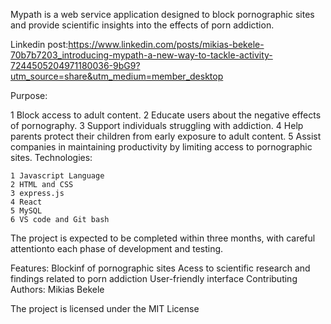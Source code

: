Mypath is a web service application designed to block pornographic sites and provide scientific insights into the effects of porn addiction.

Linkedin post:https://www.linkedin.com/posts/mikias-bekele-70b7b7203_introducing-mypath-a-new-way-to-tackle-activity-7244505204971180036-9bG9?utm_source=share&utm_medium=member_desktop

Purpose: 

   1 Block access to adult content.
   2 Educate users about the negative effects of pornography.
   3 Support individuals struggling with addiction.
   4 Help parents protect their children from early exposure to adult content.
   5 Assist companies in maintaining productivity by limiting access to pornographic sites.
Technologies:
    
    1 Javascript Language
    2 HTML and CSS
    3 express.js
    4 React
    5 MySQL
    6 VS code and Git bash

The project is expected to be completed within three months, with careful attentionto each phase of development and testing.

Features:
    Blockinf of pornographic sites
    Acess to scientific research and findings related to porn addiction
    User-friendly interface
Contributing Authors:
    Mikias Bekele

The project is licensed under the MIT License
